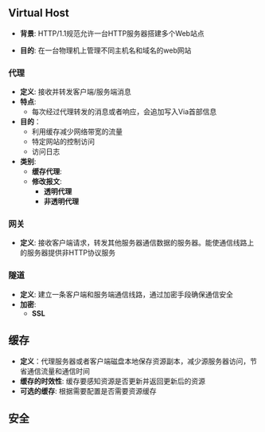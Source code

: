 ## Virtual Host

- **背景**: HTTP/1.1规范允许一台HTTP服务器搭建多个Web站点

- **目的**: 在一台物理机上管理不同主机名和域名的web网站

### 代理

- **定义**: 接收并转发客户端/服务端消息
- **特点**: 
  - 每次经过代理转发的消息或者响应，会追加写入Via首部信息
- **目的**：
  - 利用缓存减少网络带宽的流量
  - 特定网站的控制访问
  - 访问日志
- **类别**:
  - **缓存代理**:
  - **修改报文**:
    - **透明代理**
    - **非透明代理**

### 网关

- **定义**: 接收客户端请求，转发其他服务器通信数据的服务器。能使通信线路上的服务器提供非HTTP协议服务

### 隧道

- **定义**: 建立一条客户端和服务端通信线路，通过加密手段确保通信安全
- **加密**: 
  - **SSL**


## 缓存

- **定义**：代理服务器或者客户端磁盘本地保存资源副本，减少源服务器访问，节省通信流量和通信时间
- **缓存的时效性**: 缓存要感知资源是否更新并返回更新后的资源
- **可选的缓存**: 根据需要配置是否需要资源缓存

## 安全
